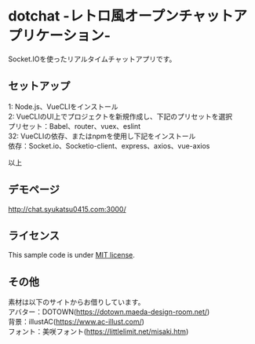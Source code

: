 # dotchat -レトロ風オープンチャットアプリケーション-

Socket.IOを使ったリアルタイムチャットアプリです。

## セットアップ

1: Node.js、VueCLIをインストール  
2: VueCLIのUI上でプロジェクトを新規作成し、下記のプリセットを選択  
プリセット：Babel、router、vuex、eslint  
32: VueCLIの依存、またはnpmを使用し下記をインストール  
依存：Socket.io、Socketio-client、express、axios、vue-axios  
  
以上

## デモページ

http://chat.syukatsu0415.com:3000/

## ライセンス

This sample code is under [MIT license](https://en.wikipedia.org/wiki/MIT_License).

## その他

素材は以下のサイトからお借りしています。  
アバター：DOTOWN(https://dotown.maeda-design-room.net/)  
背景：illustAC(https://www.ac-illust.com/)  
フォント：美咲フォント(https://littlelimit.net/misaki.htm)  

